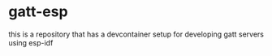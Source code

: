 # gatt-esp
this is a repository that has a devcontainer setup for developing gatt servers using esp-idf
